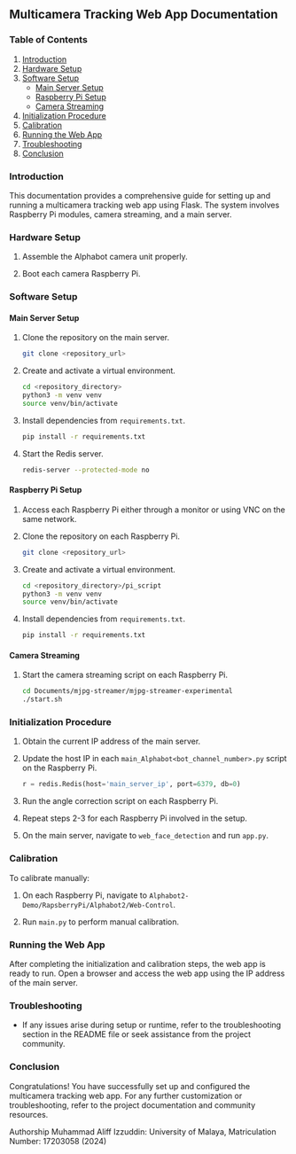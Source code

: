 
## Multicamera Tracking Web App Documentation

### Table of Contents
1. [Introduction](#introduction)
2. [Hardware Setup](#hardware-setup)
3. [Software Setup](#software-setup)
   - [Main Server Setup](#main-server-setup)
   - [Raspberry Pi Setup](#raspberry-pi-setup)
   - [Camera Streaming](#camera-streaming)
4. [Initialization Procedure](#initialization-procedure)
5. [Calibration](#calibration)
6. [Running the Web App](#running-the-web-app)
7. [Troubleshooting](#troubleshooting)
8. [Conclusion](#conclusion)

### Introduction<a name="introduction"></a>

This documentation provides a comprehensive guide for setting up and running a multicamera tracking web app using Flask. The system involves Raspberry Pi modules, camera streaming, and a main server.

### Hardware Setup<a name="hardware-setup"></a>

1. Assemble the Alphabot camera unit properly.

2. Boot each camera Raspberry Pi.

### Software Setup<a name="software-setup"></a>

#### Main Server Setup<a name="main-server-setup"></a>

1. Clone the repository on the main server.

   ```bash
   git clone <repository_url>
   ```

2. Create and activate a virtual environment.

   ```bash
   cd <repository_directory>
   python3 -m venv venv
   source venv/bin/activate
   ```

3. Install dependencies from `requirements.txt`.

   ```bash
   pip install -r requirements.txt
   ```

4. Start the Redis server.

   ```bash
   redis-server --protected-mode no
   ```

#### Raspberry Pi Setup<a name="raspberry-pi-setup"></a>

1. Access each Raspberry Pi either through a monitor or using VNC on the same network.

2. Clone the repository on each Raspberry Pi.

   ```bash
   git clone <repository_url>
   ```

3. Create and activate a virtual environment.

   ```bash
   cd <repository_directory>/pi_script
   python3 -m venv venv
   source venv/bin/activate
   ```

4. Install dependencies from `requirements.txt`.

   ```bash
   pip install -r requirements.txt
   ```

#### Camera Streaming<a name="camera-streaming"></a>

1. Start the camera streaming script on each Raspberry Pi.

   ```bash
   cd Documents/mjpg-streamer/mjpg-streamer-experimental
   ./start.sh
   ```

### Initialization Procedure<a name="initialization-procedure"></a>

1. Obtain the current IP address of the main server.

2. Update the host IP in each `main_Alphabot<bot_channel_number>.py` script on the Raspberry Pi.

   ```python
   r = redis.Redis(host='main_server_ip', port=6379, db=0)
   ```

3. Run the angle correction script on each Raspberry Pi.

4. Repeat steps 2-3 for each Raspberry Pi involved in the setup.

5. On the main server, navigate to `web_face_detection` and run `app.py`.

### Calibration<a name="calibration"></a>

To calibrate manually:

1. On each Raspberry Pi, navigate to `Alphabot2-Demo/RapsberryPi/Alphabot2/Web-Control`.

2. Run `main.py` to perform manual calibration.

### Running the Web App<a name="running-the-web-app"></a>

After completing the initialization and calibration steps, the web app is ready to run. Open a browser and access the web app using the IP address of the main server.

### Troubleshooting<a name="troubleshooting"></a>

- If any issues arise during setup or runtime, refer to the troubleshooting section in the README file or seek assistance from the project community.

### Conclusion<a name="conclusion"></a>

Congratulations! You have successfully set up and configured the multicamera tracking web app. For any further customization or troubleshooting, refer to the project documentation and community resources.



Authorship
Muhammad Aliff Izzuddin: University of Malaya, Matriculation Number: 17203058 (2024)